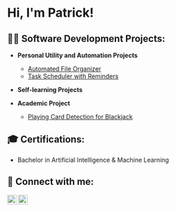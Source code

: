 <h1>Hi, I'm Patrick! <br/><a href="https://github.com/patrickmartins31"></a></h1>

<h2>👨‍💻 Software Development Projects: </h2>

- <b> Personal Utility and Automation Projects</b> 
  - [Automated File Organizer](https://github.com/)
  - [Task Scheduler with Reminders](https://github.com/)
  
- <b>Self-learning Projects</b>


- <b>Academic Project </b>
  - [Playing Card Detection for Blackjack](https://github.com/)

<h2> 🎓 Certifications: </h2>

  - Bachelor in Artificial Intelligence & Machine Learning
  
<h2> 🤳 Connect with me:</h2>

[<img align="left" alt="JoshMadakor | LinkedIn" width="22px" src="https://cdn.jsdelivr.net/npm/simple-icons@v3/icons/linkedin.svg" />][linkedin]
[<img align="left" alt="JoshMadakor | Instagram" width="22px" src="https://cdn.jsdelivr.net/npm/simple-icons@v3/icons/instagram.svg" />][instagram]

[instagram]: https://www.instagram.com/joshmadakor/
[linkedin]: https://linkedin.com/in/joshmadakor

<!--
**joshmadakor1/joshmadakor1** is a ✨ _special_ ✨ repository because its `README.md` (this file) appears on your GitHub profile.

Here are some ideas to get you started:

- 🔭 I’m currently working on ...
- 🌱 I’m currently learning ...
- 👯 I’m looking to collaborate on ...
- 🤔 I’m looking for help with ...
- 💬 Ask me about ...
- 📫 How to reach me: ...
- 😄 Pronouns: ...
- ⚡ Fun fact: ...
-->
